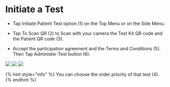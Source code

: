 # Initiate a Test

- Tap Initiate Patient Test option (1) on the Top Menu or on the Side Menu.

- Tap To Scan QR (2) to Scan with your camera the Test Kit QR code and the Patient QR code (3).

- Accept the participation agreement and the Terms and Conditions (5). Then Tap Administer Test button (6).

![](https://user-images.githubusercontent.com/105650529/170310472-09d51d3d-f92b-40ea-852e-6f5212c2b4d5.jpg)
![](https://user-images.githubusercontent.com/105650529/170310487-137c7425-c9ac-4509-9bb1-f086c71e9bbf.jpg)
![](https://user-images.githubusercontent.com/105650529/170310504-558fbf9c-2ece-45b0-9c0a-dfcfc57b2559.jpg)

{% hint style="info" %} You can choose the order priority of that test (4). {% endhint %}
